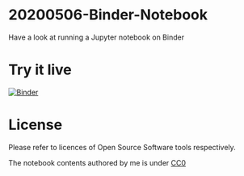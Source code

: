 # 20200506-Binder-Notebook
Have a look at running a Jupyter notebook on Binder

# Try it live

[![Binder](https://mybinder.org/badge.svg)](https://mybinder.org/v2/gh/jayprich/20200506-Binder-Notebook/master)

# License
Please refer to licences of Open Source Software tools respectively.

The notebook contents authored by me is under [CC0](https://creativecommons.org/publicdomain/zero/1.0/)

